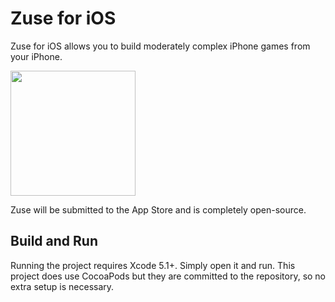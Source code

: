 Zuse for iOS
========

Zuse for iOS allows you to build moderately complex iPhone games from your iPhone.

<img src="http://d.pr/i/6B62/15tQ96WY.png" width="200"/>

Zuse will be submitted to the App Store and is completely open-source.

## Build and Run

Running the project requires Xcode 5.1+. Simply open it and run. This project does use CocoaPods but they are committed to the repository, so no extra setup is necessary.
